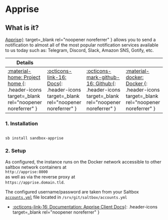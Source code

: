# Apprise

## What is it?

[Apprise](https://github.com/caronc/apprise){: target=_blank rel="noopener noreferrer" } allows you to send a notification to almost all of the most popular notification services available to us today such as: Telegram, Discord, Slack, Amazon SNS, Gotify, etc.

| Details     |             |             |             |
|-------------|-------------|-------------|-------------|
| [:material-home: Project home ](https://github.com/caronc/apprise){: .header-icons target=_blank rel="noopener noreferrer" } | [:octicons-link-16: Docs](https://github.com/caronc/apprise/wiki){: .header-icons target=_blank rel="noopener noreferrer" } | [:octicons-mark-github-16: Github:](https://github.com/caronc/apprise){: .header-icons target=_blank rel="noopener noreferrer" } | [:material-docker: Docker ](https://hub.docker.com/r/caronc/apprise){: .header-icons target=_blank rel="noopener noreferrer" }|

### 1. Installation

``` shell

sb install sandbox-apprise

```

### 2. Setup

As configured, the instance runs on the Docker network accessible to other saltbox network containers at <br />
`http://apprise:8000` <br />
as well as via the reverse proxy at <br />
`https://apprise.domain.tld`.

The configured username/password are taken from your Saltbox [`accounts.yml`](../../../saltbox/install/install/#configuration) file located in `/srv/git/saltbox/accounts.yml`

- [:octicons-link-16: Documentation: Apprise Client Docs](https://github.com/caronc/apprise/wiki){: .header-icons target=_blank rel="noopener noreferrer" }
